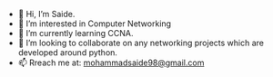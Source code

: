 - 👋 Hi, I’m Saide.
- 👀 I’m interested in Computer Networking
- 🌱 I’m currently learning CCNA.
- 💞️ I’m looking to collaborate on any networking projects which are developed around python.
- 📫 Rreach me at: mohammadsaide98@gmail.com

<!---
smsaide/smsaide is a ✨ special ✨ repository because its `README.md` (this file) appears on your GitHub profile.
You can click the Preview link to take a look at your changes.
--->
